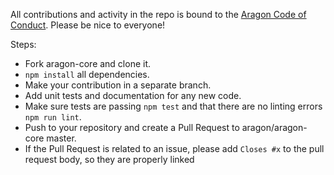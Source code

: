 All contributions and activity in the repo is bound to the [Aragon Code of Conduct](../Code_of_Conduct.md). Please be nice to everyone!

Steps:

- Fork aragon-core and clone it.
- `npm install` all dependencies.
- Make your contribution in a separate branch.
- Add unit tests and documentation for any new code.
- Make sure tests are passing `npm test` and that there are no linting errors `npm run lint`.
- Push to your repository and create a Pull Request to aragon/aragon-core master.
- If the Pull Request is related to an issue, please add `Closes #x` to the pull request body, so they are properly linked
